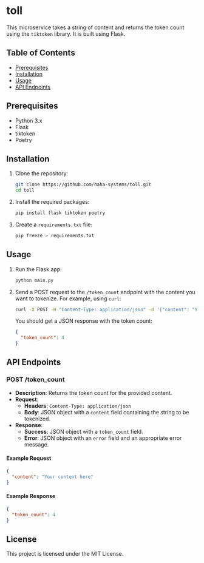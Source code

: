 
# toll

This microservice takes a string of content and returns the token count using the `tiktoken` library. It is built using Flask.

## Table of Contents

- [Prerequisites](#prerequisites)
- [Installation](#installation)
- [Usage](#usage)
- [API Endpoints](#api-endpoints)

## Prerequisites

- Python 3.x
- Flask
- tiktoken
- Poetry

## Installation

1. Clone the repository:

   ```bash
   git clone https://github.com/haha-systems/toll.git
   cd toll
   ```

2. Install the required packages:

   ```bash
   pip install flask tiktoken poetry
   ```

3. Create a `requirements.txt` file:

   ```bash
   pip freeze > requirements.txt
   ```

## Usage

1. Run the Flask app:

   ```bash
   python main.py
   ```

2. Send a POST request to the `/token_count` endpoint with the content you want to tokenize. For example, using `curl`:

   ```bash
   curl -X POST -H "Content-Type: application/json" -d '{"content": "Your content here"}' http://127.0.0.1:4000/token_count
   ```

   You should get a JSON response with the token count:

   ```json
   {
     "token_count": 4
   }
   ```

## API Endpoints

### POST /token_count

- **Description**: Returns the token count for the provided content.
- **Request**:
  - **Headers**: `Content-Type: application/json`
  - **Body**: JSON object with a `content` field containing the string to be tokenized.
- **Response**:
  - **Success**: JSON object with a `token_count` field.
  - **Error**: JSON object with an `error` field and an appropriate error message.

#### Example Request

```json
{
  "content": "Your content here"
}
```

#### Example Response

```json
{
  "token_count": 4
}
```

## License

This project is licensed under the MIT License.
